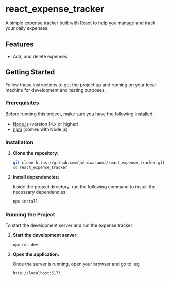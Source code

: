 # react_expense_tracker


A simple expense tracker built with React to help you manage and track your daily expenses.

## Features
- Add, and delete expenses


## Getting Started

Follow these instructions to get the project up and running on your local machine for development and testing purposes.

### Prerequisites

Before running this project, make sure you have the following installed:

- [Node.js](https://nodejs.org/) (version 14.x or higher)
- [npm](https://www.npmjs.com/get-npm) (comes with Node.js)
  
### Installation

1. **Clone the repository:**

    ```bash
    git clone https://github.com/johniwasanmi/react_expense_tracker.git
    cd react_expense_tracker
    ```

2. **Install dependencies:**

    Inside the project directory, run the following command to install the necessary dependencies:

    ```bash
    npm install
    ```

### Running the Project

To start the development server and run the expense tracker:

1. **Start the development server:**

    ```bash
    npm run dev
    ```

2. **Open the application:**

    Once the server is running, open your browser and go to:
   eg

    ```
    http://localhost:5173
    ```

